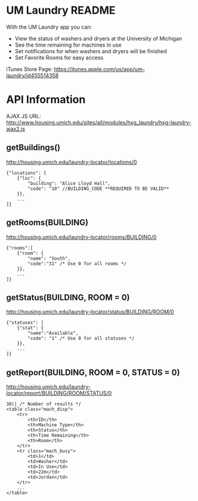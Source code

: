 UM Laundry README
==========

With the UM Laundry app you can:

* View the status of washers and dryers at the University of Michigan
* See the time remaining for machines in use
* Set notifications for when washers and dryers will be finished
* Set Favorite Rooms for easy access

iTunes Store Page: https://itunes.apple.com/us/app/um-laundry/id455514358

# API Information

AJAX JS URL: http://www.housing.umich.edu/sites/all/modules/hsg_laundry/hsg-laundry-ajax2.js

## getBuildings() 

http://housing.umich.edu/laundry-locator/locations/0

    {"locations": [
        {"loc": {
            "building": "Alice Lloyd Hall",
            "code": "10" //BUILDING_CODE **REQUIRED TO BE VALID**
        }},
        ...
    ]}

## getRooms(BUILDING) 

http://housing.umich.edu/laundry-locator/rooms/BUILDING/0

    {"rooms":[
        {"room": {
            "name": "South",
            "code":"31" /* Use 0 for all rooms */
        }},
        ...
    ]}

## getStatus(BUILDING, ROOM = 0) 

http://housing.umich.edu/laundry-locator/status/BUILDING/ROOM/0

    {"statuses": [
        {"stat": {
            "name":"Available",
            "code": "1" /* Use 0 for all statuses */
        }},
        ...
    ]}

## getReport(BUILDING, ROOM = 0, STATUS = 0) 

http://housing.umich.edu/laundry-locator/report/BUILDING/ROOM/STATUS/0

    30|| /* Number of results */
    <table class="mach_disp">
        <tr>
            <th>ID</th>
            <th>Machine Type</th>
            <th>Status</th>
            <th>Time Remaining</th>
            <th>Room</th>
        </tr>
        <tr class="mach_busy">
            <td>1</td>
            <td>Washer</td>
            <td>In Use</td>
            <td>22m</td>
            <td>Jordan</td>
        </tr>
        ...
    </table>
